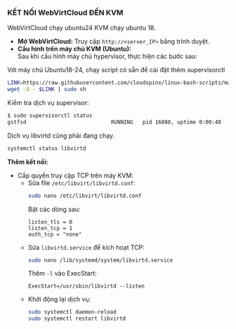 

### KẾT NỐI WebVirtCloud ĐẾN KVM
WebVirtCloud chạy ubuntu24 KVM chạy ubuntu 18.
- **Mở WebVirtCloud:** Truy cập `http://<server_IP>` bằng trình duyệt.
- **Cấu hình trên máy chủ KVM (Ubuntu):**  
Sau khi cấu hình máy chủ hypervisor, thực hiện các bước sau:

Với máy chủ Ubuntu18-24, chạy script có sẵn để cài đặt thêm supervisorctl 
```bash
LINK=https://raw.githubusercontent.com/cloudspinx/linux-bash-scripts/main/webvirtcloud/debian-ubuntu-kvm-prep.sh
wget -O - $LINK | sudo sh
```
Kiểm tra dịch vụ supervisor:
```bash
$ sudo supervisorctl status
gstfsd                           RUNNING   pid 16080, uptime 0:00:48
```
Dịch vụ libvirtd cũng phải đang chạy.
```bash
systemctl status libvirtd
```
**Thêm kết nối:**
- Cấp quyền truy cập TCP trên máy KVM:
    - Sửa file `/etc/libvirt/libvirtd.conf`:
      ```bash
      sudo nano /etc/libvirt/libvirtd.conf
      ```
      Bật các dòng sau:
      ```plaintext
      listen_tls = 0
      listen_tcp = 1
      auth_tcp = "none"
      ```
    - Sửa `libvirtd.service` để kích hoạt TCP:
      ```bash
      sudo nano /lib/systemd/system/libvirtd.service
      ```
      Thêm `-l` vào ExecStart:
      ```plaintext
      ExecStart=/usr/sbin/libvirtd --listen
      ```
    - Khởi động lại dịch vụ:
      ```bash
      sudo systemctl daemon-reload
      sudo systemctl restart libvirtd
      ```
